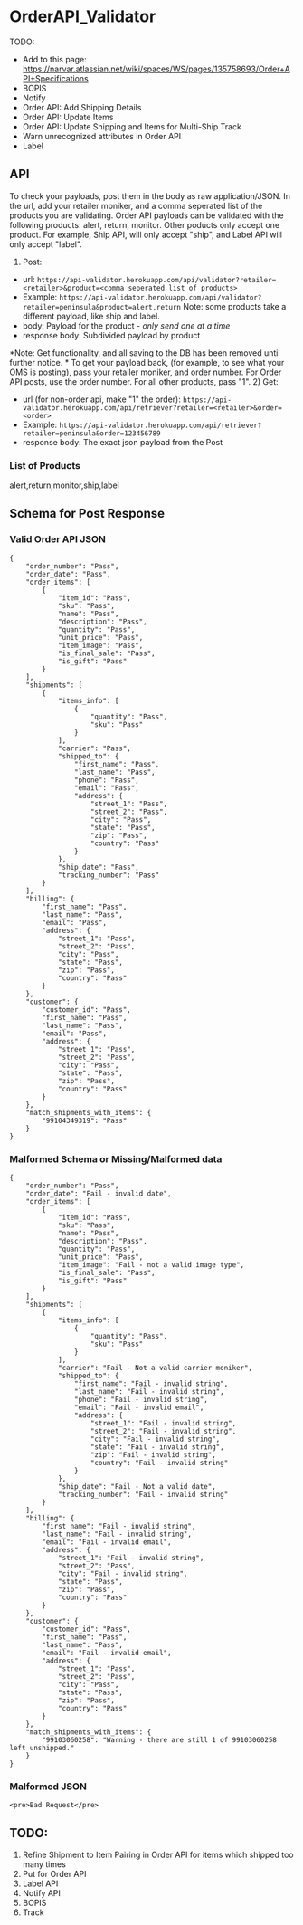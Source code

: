 # OrderAPI_Validator

TODO:
- Add to this page: https://narvar.atlassian.net/wiki/spaces/WS/pages/135758693/Order+API+Specifications
- BOPIS
- Notify
- Order API: Add Shipping Details
- Order API: Update Items
- Order API: Update Shipping and Items for Multi-Ship Track
- Warn unrecognized attributes in Order API
- Label


## API

To check your payloads, post them in the body as raw application/JSON.  In the url, add your retailer moniker, and a comma seperated list of the products you are validating.  Order API payloads can be validated with the following products: alert, return, monitor.  Other poducts only accept one product.  For example, Ship API, will only accept "ship", and Label API will only accept "label".
1) Post:
- url: ```https://api-validator.herokuapp.com/api/validator?retailer=<retailer>&product=<comma seperated list of products>```
- Example: ```https://api-validator.herokuapp.com/api/validator?retailer=peninsula&product=alert,return``` Note: some products take a different payload, like ship and label. 
- body: Payload for the product - *only send one at a time*
- response body: Subdivided payload by product

*Note: Get functionality, and all saving to the DB has been removed until further notice. *
To get your payload back, (for example, to see what your OMS is posting), pass your retailer moniker, and order number.  For Order API posts, use the order number.  For all other products, pass "1".
2) Get:
- url (for non-order api, make "1" the order): ```https://api-validator.herokuapp.com/api/retriever?retailer=<retailer>&order=<order>```
- Example: ```https://api-validator.herokuapp.com/api/retriever?retailer=peninsula&order=123456789```
- response body: The exact json payload from the Post

### List of Products
alert,return,monitor,ship,label

## Schema for Post Response

### Valid Order API JSON
```
{
    "order_number": "Pass",
    "order_date": "Pass",
    "order_items": [
        {
            "item_id": "Pass",
            "sku": "Pass",
            "name": "Pass",
            "description": "Pass",
            "quantity": "Pass",
            "unit_price": "Pass",
            "item_image": "Pass",
            "is_final_sale": "Pass",
            "is_gift": "Pass"
        }
    ],
    "shipments": [
        {
            "items_info": [
                {
                    "quantity": "Pass",
                    "sku": "Pass"
                }
            ],
            "carrier": "Pass",
            "shipped_to": {
                "first_name": "Pass",
                "last_name": "Pass",
                "phone": "Pass",
                "email": "Pass",
                "address": {
                    "street_1": "Pass",
                    "street_2": "Pass",
                    "city": "Pass",
                    "state": "Pass",
                    "zip": "Pass",
                    "country": "Pass"
                }
            },
            "ship_date": "Pass",
            "tracking_number": "Pass"
        }
    ],
    "billing": {
        "first_name": "Pass",
        "last_name": "Pass",
        "email": "Pass",
        "address": {
            "street_1": "Pass",
            "street_2": "Pass",
            "city": "Pass",
            "state": "Pass",
            "zip": "Pass",
            "country": "Pass"
        }
    },
    "customer": {
        "customer_id": "Pass",
        "first_name": "Pass",
        "last_name": "Pass",
        "email": "Pass",
        "address": {
            "street_1": "Pass",
            "street_2": "Pass",
            "city": "Pass",
            "state": "Pass",
            "zip": "Pass",
            "country": "Pass"
        }
    },
    "match_shipments_with_items": {
        "99104349319": "Pass"
    }
}
```

### Malformed Schema or Missing/Malformed data
```
{
    "order_number": "Pass",
    "order_date": "Fail - invalid date",
    "order_items": [
        {
            "item_id": "Pass",
            "sku": "Pass",
            "name": "Pass",
            "description": "Pass",
            "quantity": "Pass",
            "unit_price": "Pass",
            "item_image": "Fail - not a valid image type",
            "is_final_sale": "Pass",
            "is_gift": "Pass"
        }
    ],
    "shipments": [
        {
            "items_info": [
                {
                    "quantity": "Pass",
                    "sku": "Pass"
                }
            ],
            "carrier": "Fail - Not a valid carrier moniker",
            "shipped_to": {
                "first_name": "Fail - invalid string",
                "last_name": "Fail - invalid string",
                "phone": "Fail - invalid string",
                "email": "Fail - invalid email",
                "address": {
                    "street_1": "Fail - invalid string",
                    "street_2": "Fail - invalid string",
                    "city": "Fail - invalid string",
                    "state": "Fail - invalid string",
                    "zip": "Fail - invalid string",
                    "country": "Fail - invalid string"
                }
            },
            "ship_date": "Fail - Not a valid date",
            "tracking_number": "Fail - invalid string"
        }
    ],
    "billing": {
        "first_name": "Fail - invalid string",
        "last_name": "Fail - invalid string",
        "email": "Fail - invalid email",
        "address": {
            "street_1": "Fail - invalid string",
            "street_2": "Pass",
            "city": "Fail - invalid string",
            "state": "Pass",
            "zip": "Pass",
            "country": "Pass"
        }
    },
    "customer": {
        "customer_id": "Pass",
        "first_name": "Pass",
        "last_name": "Pass",
        "email": "Fail - invalid email",
        "address": {
            "street_1": "Pass",
            "street_2": "Pass",
            "city": "Pass",
            "state": "Pass",
            "zip": "Pass",
            "country": "Pass"
        }
    },
    "match_shipments_with_items": {
        "99103060258": "Warning - there are still 1 of 99103060258 left unshipped."
    }
}
```

### Malformed JSON
```
<pre>Bad Request</pre>
```


## TODO:
1) Refine Shipment to Item Pairing in Order API for items which shipped too many times
2) Put for Order API
2) Label API
3) Notify API
4) BOPIS
5) Track